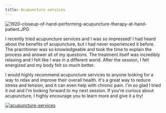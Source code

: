 ```yaml
---
title: Acupuncture services
---
```


![1920-closeup-of-hand-performing-acupuncture-therapy-at-hand-patient.JPG](/1920-closeup-of-hand-performing-acupuncture-therapy-at-hand-patient.jpg)

I recently tried acupuncture services and I was so impressed! I had heard about the benefits of acupuncture, but I had never experienced it before. The practitioner was so knowledgeable and took the time to explain the process and answer all of my questions. The treatment itself was incredibly relaxing and I felt like I was in a different world. After the session, I felt energized and my body felt so much better.

I would highly recommend acupuncture services to anyone looking for a way to relax and improve their overall health. It's a great way to reduce stress and tension, and it can even help with chronic pain. I'm so glad I tried it out and I'm looking forward to my next session. If you're curious about acupuncture, I highly encourage you to learn more and give it a try!

[![acupuncture-services](<https://dabuttonfactory.com/button.png?t=CHECK+SERVICE&f=Noto+Sans-Bold&ts=26&tc=fff&hp=45&vp=20&c=11&bgt=unicolored&bgc=4bd42f>)](<https://londonexpertfinder.com/link>)